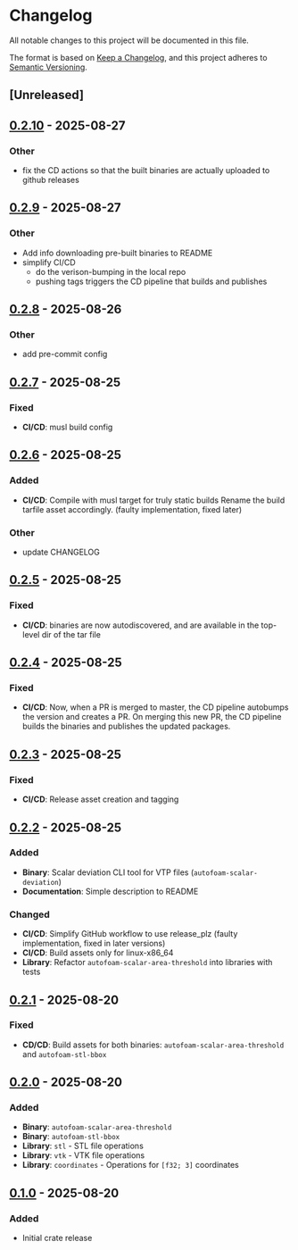 # Changelog

All notable changes to this project will be documented in this file.

The format is based on [Keep a Changelog](https://keepachangelog.com/en/1.0.0/),
and this project adheres to [Semantic Versioning](https://semver.org/spec/v2.0.0.html).

## [Unreleased]

## [0.2.10](https://github.com/bmblb3/autofoam/compare/v0.2.9...v0.2.10) - 2025-08-27

### Other

- fix the CD actions so that the built binaries are actually uploaded to github releases

## [0.2.9](https://github.com/bmblb3/autofoam/compare/v0.2.8...v0.2.9) - 2025-08-27

### Other

- Add info downloading pre-built binaries to README
- simplify CI/CD
    - do the verison-bumping in the local repo
    - pushing tags triggers the CD pipeline that builds and publishes

## [0.2.8](https://github.com/bmblb3/autofoam/compare/v0.2.7...v0.2.8) - 2025-08-26

### Other

- add pre-commit config

## [0.2.7](https://github.com/bmblb3/autofoam/compare/v0.2.6...v0.2.7) - 2025-08-25

### Fixed

- **CI/CD**: musl build config

## [0.2.6](https://github.com/bmblb3/autofoam/compare/v0.2.5...v0.2.6) - 2025-08-25

### Added

- **CI/CD**: Compile with musl target for truly static builds
             Rename the build tarfile asset accordingly. (faulty implementation, fixed later)

### Other

- update CHANGELOG

## [0.2.5](https://github.com/bmblb3/autofoam/compare/v0.2.4...v0.2.5) - 2025-08-25

### Fixed

- **CI/CD**: binaries are now autodiscovered, and are available in the top-level dir of the tar file

## [0.2.4](https://github.com/bmblb3/autofoam/compare/v0.2.3...v0.2.4) - 2025-08-25

### Fixed

- **CI/CD**: Now, when a PR is merged to master, the CD pipeline autobumps the version and creates a PR.
             On merging this new PR, the CD pipeline builds the binaries and publishes the updated packages.

## [0.2.3](https://github.com/bmblb3/autofoam/compare/v0.2.2...v0.2.3) - 2025-08-25

### Fixed

- **CI/CD**: Release asset creation and tagging

## [0.2.2](https://github.com/bmblb3/autofoam/compare/v0.2.1...v0.2.2) - 2025-08-25

### Added

- **Binary**: Scalar deviation CLI tool for VTP files (`autofoam-scalar-deviation`)
- **Documentation**: Simple description to README

### Changed

- **CI/CD**: Simplify GitHub workflow to use release_plz (faulty implementation, fixed in later versions)
- **CI/CD**: Build assets only for linux-x86_64
- **Library**: Refactor `autofoam-scalar-area-threshold` into libraries with tests

## [0.2.1](https://github.com/bmblb3/autofoam/compare/v0.2.0...v0.2.1) - 2025-08-20

### Fixed

- **CD/CD**: Build assets for both binaries: `autofoam-scalar-area-threshold` and `autofoam-stl-bbox`

## [0.2.0](https://github.com/bmblb3/autofoam/compare/v0.1.0...v0.2.0) - 2025-08-20

### Added

- **Binary**: `autofoam-scalar-area-threshold`
- **Binary**: `autofoam-stl-bbox`
- **Library**: `stl` - STL file operations
- **Library**: `vtk` - VTK file operations
- **Library**: `coordinates` - Operations for `[f32; 3]` coordinates

## [0.1.0](https://github.com/bmblb3/autofoam/commits/v0.1.0) - 2025-08-20

### Added

- Initial crate release
